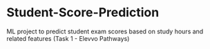 # Student-Score-Prediction
ML project to predict student exam scores based on study hours and related features (Task 1 - Elevvo Pathways)
